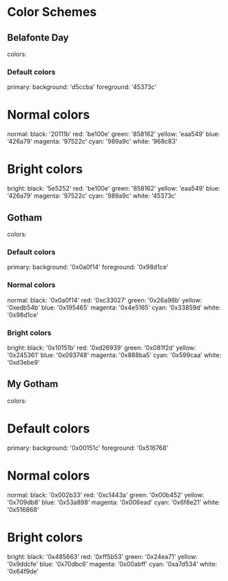 # Color Schemes

## Belafonte Day

colors:
  ### Default colors
  primary:
  background: 'd5ccba'
  foreground: '45373c'

  # Normal colors
  normal:
    black:   '20111b'
    red:     'be100e'
    green:   '858162'
    yellow:  'eaa549'
    blue:    '426a79'
    magenta: '97522c'
    cyan:    '989a9c'
    white:   '968c83'

  # Bright colors
  bright:
    black:   '5e5252'
    red:     'be100e'
    green:   '858162'
    yellow:  'eaa549'
    blue:    '426a79'
    magenta: '97522c'
    cyan:    '989a9c'
    white:   '45373c'

## Gotham

colors:
  ### Default colors
  primary:
    background: '0x0a0f14'
    foreground: '0x98d1ce'

  ### Normal colors
  normal:
    black:   '0x0a0f14'
    red:     '0xc33027'
    green:   '0x26a98b'
    yellow:  '0xedb54b'
    blue:    '0x195465'
    magenta: '0x4e5165'
    cyan:    '0x33859d'
    white:   '0x98d1ce'

  ### Bright colors
  bright:
    black:   '0x10151b'
    red:     '0xd26939'
    green:   '0x081f2d'
    yellow:  '0x245361'
    blue:    '0x093748'
    magenta: '0x888ba5'
    cyan:    '0x599caa'
    white:   '0xd3ebe9'

## My Gotham

colors:
  # Default colors
  primary:
    background: '0x00151c'
    foreground: '0x516768'

  # Normal colors
  normal:
    black:   '0x002b33'
    red:     '0xc1443a'
    green:   '0x00b452'
    yellow:  '0x709db8'
    blue:    '0x53a898'
    magenta: '0x006ead'
    cyan:    '0x6f8e21'
    white:   '0x516868'

  # Bright colors
  bright:
    black:   '0x485663'
    red:     '0xff5b53'
    green:   '0x24ea71'
    yellow:  '0x9ddcfe'
    blue:    '0x70dbc6'
    magenta: '0x00abff'
    cyan:    '0xa7d534'
    white:   '0x64f9de'
